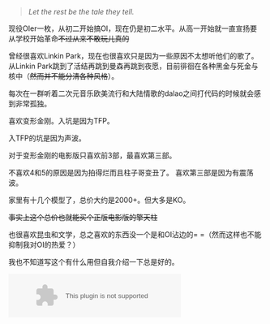 ﻿---
thumbnail: http://butwedo.space/img/aboutme.jpg
---

> *Let the rest be the tale they tell.*

现役OIer一枚，从初二开始搞OI，现在仍是初二水平。从高一开始就一直宣扬要从学校开始革命~~不过从来不敢玩儿真的~~

曾经很喜欢Linkin Park，现在也很喜欢只是因为一些原因不太想听他们的歌了。从Linkin Park跳到了活结再跳到曼森再跳到夜愿，目前徘徊在各种黑金与死金与核中（~~然而并不能分清各种风格~~）。

每次在一群听着二次元音乐欧美流行和大陆情歌的dalao之间打代码的时候就会感到非常孤独。

喜欢变形金刚。入坑是因为TFP。

入TFP的坑是因为声波。

对于变形金刚的电影版只喜欢前3部，最喜欢第三部。

不喜欢4和5的原因是因为拍得烂而且柱子哥变丑了。
喜欢第三部是因为有震荡波。

家里有十几个模型了，总价大约是2000+。但大多是KO。

~~事实上这个总价也就能买个正版电影版的擎天柱~~

也很喜欢昆虫和文学，总之喜欢的东西没一个是和OI沾边的= =（然而这样也不能抑制我对OI的热爱？）

我也不知道写这个有什么用但自我介绍一下总是好的。

<embed src="//music.163.com/style/swf/widget.swf?sid=28837241&type=2&auto=1&width=320&height=66" width="340" height="86"  allowNetworking="all"></embed>